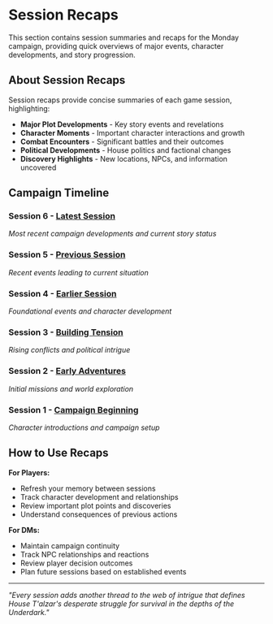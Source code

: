 # Session Recaps

<link rel="stylesheet" href="../drow_theme.css">

This section contains session summaries and recaps for the Monday campaign, providing quick overviews of major events, character developments, and story progression.

## About Session Recaps

Session recaps provide concise summaries of each game session, highlighting:
- **Major Plot Developments** - Key story events and revelations
- **Character Moments** - Important character interactions and growth
- **Combat Encounters** - Significant battles and their outcomes
- **Political Developments** - House politics and factional changes
- **Discovery Highlights** - New locations, NPCs, and information uncovered

## Campaign Timeline

### **Session 6** - [Latest Session](recap_session_6.md)
*Most recent campaign developments and current story status*

### **Session 5** - [Previous Session](recap_session_5.md)
*Recent events leading to current situation*

### **Session 4** - [Earlier Session](recap_session_4.md)
*Foundational events and character development*

### **Session 3** - [Building Tension](recap_session_3.md)
*Rising conflicts and political intrigue*

### **Session 2** - [Early Adventures](recap_session_2.md)
*Initial missions and world exploration*

### **Session 1** - [Campaign Beginning](recap_session_1.md)
*Character introductions and campaign setup*

## How to Use Recaps

**For Players:**
- Refresh your memory between sessions
- Track character development and relationships
- Review important plot points and discoveries
- Understand consequences of previous actions

**For DMs:**
- Maintain campaign continuity
- Track NPC relationships and reactions
- Review player decision outcomes
- Plan future sessions based on established events

---

*"Every session adds another thread to the web of intrigue that defines House T'alzar's desperate struggle for survival in the depths of the Underdark."*